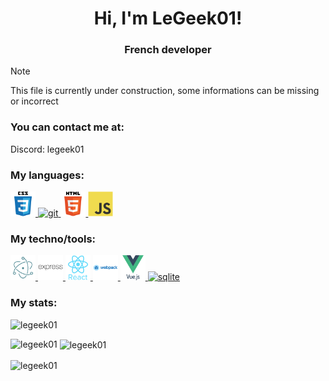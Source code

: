 <h1 align="center">Hi, I'm LeGeek01!</h1>
<h3 align="center">French developer</h3>

> [!NOTE]
> This file is currently under construction, some informations can be missing or incorrect

<h3>You can contact me at:</h3>
<p>Discord: legeek01</p>

<h3>My languages:</h3>

  <a href="https://www.w3schools.com/css/" target="_blank" rel="noreferrer"> <img src="https://raw.githubusercontent.com/devicons/devicon/master/icons/css3/css3-original-wordmark.svg" alt="css3" width="40" height="40"/> </a>
  <a href="https://git-scm.com/" target="_blank" rel="noreferrer"> <img src="https://www.vectorlogo.zone/logos/git-scm/git-scm-icon.svg" alt="git" width="40" height="40"/> </a>
  <a href="https://www.w3.org/html/" target="_blank" rel="noreferrer"> <img src="https://raw.githubusercontent.com/devicons/devicon/master/icons/html5/html5-original-wordmark.svg" alt="html5" width="40" height="40"/> </a>
  <a href="https://developer.mozilla.org/en-US/docs/Web/JavaScript" target="_blank" rel="noreferrer"> <img src="https://raw.githubusercontent.com/devicons/devicon/master/icons/javascript/javascript-original.svg" alt="javascript" width="40" height="40"/> </a>

<h3>My techno/tools:</h3>
    <a href="https://www.electronjs.org" target="_blank" rel="noreferrer"> <img src="https://raw.githubusercontent.com/devicons/devicon/master/icons/electron/electron-original.svg" alt="electron" width="40" height="40"/> </a>
    <a href="https://expressjs.com" target="_blank" rel="noreferrer"> <img src="https://raw.githubusercontent.com/devicons/devicon/master/icons/express/express-original-wordmark.svg" alt="express" width="40" height="40"/> </a>
    <a href="https://reactjs.org/" target="_blank" rel="noreferrer"> <img src="https://raw.githubusercontent.com/devicons/devicon/master/icons/react/react-original-wordmark.svg" alt="react" width="40" height="40"/> </a>
    <a href="https://webpack.js.org" target="_blank" rel="noreferrer"> <img src="https://raw.githubusercontent.com/devicons/devicon/d00d0969292a6569d45b06d3f350f463a0107b0d/icons/webpack/webpack-original-wordmark.svg" alt="webpack" width="40" height="40"/> </a>
    <a href="https://vuejs.org/" target="_blank" rel="noreferrer"> <img src="https://raw.githubusercontent.com/devicons/devicon/master/icons/vuejs/vuejs-original-wordmark.svg" alt="vuejs" width="40" height="40"/> </a>
    <a href="https://www.sqlite.org/" target="_blank" rel="noreferrer"> <img src="https://www.vectorlogo.zone/logos/sqlite/sqlite-icon.svg" alt="sqlite" width="40" height="40"/> </a>

<h3>My stats:</h3>
<p align="left"> <img src="https://komarev.com/ghpvc/?username=legeek01&label=Profile%20views&color=0e75b6&style=flat" alt="legeek01" /> </p>
<p><img align="left" src="https://github-readme-stats.vercel.app/api/top-langs?username=legeek01&show_icons=true&locale=en&layout=compact" alt="legeek01" /></p>

<p>&nbsp;<img align="center" src="https://github-readme-stats.vercel.app/api?username=legeek01&show_icons=true&locale=en" alt="legeek01" /></p>

<p><img align="center" src="https://github-readme-streak-stats.herokuapp.com/?user=legeek01&" alt="legeek01" /></p
